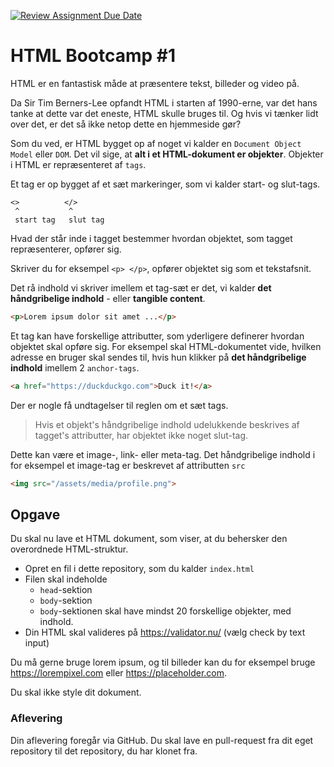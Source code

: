 [![Review Assignment Due Date](https://classroom.github.com/assets/deadline-readme-button-22041afd0340ce965d47ae6ef1cefeee28c7c493a6346c4f15d667ab976d596c.svg)](https://classroom.github.com/a/9F1AR83A)
# HTML Bootcamp #1

HTML er en fantastisk måde at præsentere tekst, billeder og video på.

Da Sir Tim Berners-Lee opfandt HTML i starten af 1990-erne, var det hans tanke at dette var det eneste, HTML skulle bruges til. Og hvis vi tænker lidt over det, er det så ikke netop dette en hjemmeside gør?

Som du ved, er HTML bygget op af noget vi kalder en `Document Object Model` eller `DOM`. Det vil sige, at **alt i et HTML-dokument er objekter**. Objekter i HTML er repræsenteret af `tags`.

Et tag er op bygget af et sæt markeringer, som vi kalder start- og slut-tags.

```
<>          </>
 ^           ^
 start tag   slut tag
```

Hvad der står inde i tagget bestemmer hvordan objektet, som tagget repræsenterer, opfører sig.

Skriver du for eksempel `<p> </p>`, opfører objektet sig som et tekstafsnit.

Det rå indhold vi skriver imellem et tag-sæt er det, vi kalder **det håndgribelige indhold** - eller **tangible content**.

```html
<p>Lorem ipsum dolor sit amet ...</p>
```

Et tag kan have forskellige attributter, som yderligere definerer hvordan objektet skal opføre sig. For eksempel skal HTML-dokumentet vide, hvilken adresse en bruger skal sendes til, hvis hun klikker på **det håndgribelige indhold** imellem 2 `anchor-tags`.

```html
<a href="https://duckduckgo.com">Duck it!</a>
```

Der er nogle få undtagelser til reglen om et sæt tags.

> Hvis et objekt's håndgribelige indhold udelukkende beskrives af tagget's attributter, har objektet ikke noget slut-tag.

Dette kan være et image-, link- eller meta-tag. Det håndgribelige indhold i for eksempel et image-tag er beskrevet af attributten `src`

```html
<img src="/assets/media/profile.png">
```

## Opgave
Du skal nu lave et HTML dokument, som viser, at du behersker den overordnede HTML-struktur.

* Opret en fil i dette repository, som du kalder `index.html`
* Filen skal indeholde
	* `head`-sektion
	* `body`-sektion
	* `body`-sektionen skal have mindst 20 forskellige objekter, med indhold.
* Din HTML skal valideres på https://validator.nu/ (vælg check by text input)

Du må gerne bruge lorem ipsum, og til billeder kan du for eksempel bruge https://lorempixel.com eller https://placeholder.com.

Du skal ikke style dit dokument.

### Aflevering
Din aflevering foregår via GitHub. Du skal lave en pull-request fra dit eget repository til det repository, du har klonet fra.
